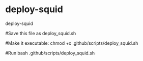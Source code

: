 # deploy-squid
deploy-squid

#Save this file as deploy_squid.sh

#Make it executable:
chmod +x .github/scripts/deploy_squid.sh

#Run
bash .github/scripts/deploy_squid.sh
